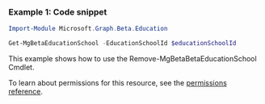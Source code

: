 ### Example 1: Code snippet

```powershellImport-Module Microsoft.Graph.Beta.Education

Get-MgBetaEducationSchool -EducationSchoolId $educationSchoolId
```
This example shows how to use the Remove-MgBetaBetaEducationSchool Cmdlet.
To learn about permissions for this resource, see the [permissions reference](/graph/permissions-reference).

